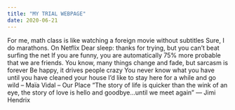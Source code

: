 ```yaml
---
title: "MY TRIAL WEBPAGE"
date: 2020-06-21
---
```


For me, math class is like watching a foreign movie without subtitles
Sure, I do marathons. On Netflix
Dear sleep: thanks for trying, but you can’t beat surfing the net
If you are funny, you are automatically 75% more probable that we are friends. You know, many things change and fade, but sarcasm is forever
Be happy, it drives people crazy
You never know what you have until you have cleaned your house
I’d like to stay here for a while and go wild – Maïa Vidal – Our Place
“The story of life is quicker than the wink of an eye, the story of love is hello and goodbye…until we meet again”  ― Jimi Hendrix
